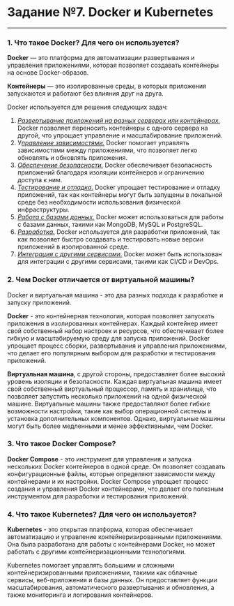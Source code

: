 # Задание №7. Docker и Kubernetes
--------------------------------
### 1. Что такое Docker? Для чего он используется?

**Docker** — это платформа для автоматизации развертывания и управления приложениями, которая позволяет создавать контейнеры на основе Docker-образов. 

**Контейнеры** — это изолированные среды, в которых приложения запускаются и работают без влияния друг на друга.

Docker используется для решения следующих задач:
1. *<u>Развертывание приложений на разных серверах или контейнерах.</u>* Docker позволяет переносить контейнеры с одного сервера на другой, что упрощает управление и масштабирование приложений.
2. У<u>*правление зависимостями.*</u> Docker помогает управлять зависимостями между приложениями, что позволяет легко обновлять и обновлять приложения.
3. <u>*Обеспечение безопасности.*</u> Docker обеспечивает безопасность приложений благодаря изоляции контейнеров и ограничению доступа к ним.
4. <u>*Тестирование и отладка.*</u> Docker упрощает тестирование и отладку приложений, так как контейнеры могут быть запущены в локальной среде без необходимости использования физической инфраструктуры.
5. <u>*Работа с базами данных.*</u> Docker может использоваться для работы с базами данных, такими как MongoDB, MySQL и PostgreSQL.
6. <u>*Разработка.*</u> Docker используется для разработки приложений, так как позволяет быстро создавать и тестировать новые версии приложений в изолированной среде.
7. <u>*Интеграция с другими сервисами.*</u> Docker может быть использован для интеграции с другими сервисами, такими как CI/CD и DevOps.

### 2. Чем Docker отличается от виртуальной машины?

Docker и виртуальная машина - это два разных подхода к разработке и запуску приложений.

**Docker** - это контейнерная технология, которая позволяет запускать приложения в изолированных контейнерах. Каждый контейнер имеет свой собственный набор настроек и ресурсов, что обеспечивает более гибкую и масштабируемую среду для запуска приложений. Docker упрощает процесс сборки, развертывания и управления приложениями, что делает его популярным выбором для разработки и тестирования приложений.

**Виртуальная машина**, с другой стороны, предоставляет более высокий уровень изоляции и безопасности. Каждая виртуальная машина имеет свой собственный виртуальный процессор, память и хранилище, что позволяет запустить несколько приложений на одной физической машине. Виртуальные машины также предоставляют более гибкие возможности настройки, такие как выбор операционной системы и установка дополнительных компонентов. Однако, виртуальные машины могут быть более медленными и менее эффективными, чем Docker.

### 3. Что такое Docker Compose?

**Docker Compose** - это инструмент для управления и запуска нескольких Docker контейнеров в одной среде. Он позволяет создавать конфигурационные файлы, которые определяют зависимости между контейнерами и их настройки. Docker Compose упрощает процесс создания и управления Docker контейнерами, что делает его полезным инструментом для разработки и тестирования приложений.

### 4. Что такое Kubernetes? Для чего он используется?

**Kubernetes** - это открытая платформа, которая обеспечивает автоматизацию и управление контейнеризированными приложениями. Она была разработана для работы с контейнерами Docker, но может работать с другими контейнеризационными технологиями. 

Kubernetes помогает управлять большими и сложными контейнеризированными приложениями, такими как облачные сервисы, веб-приложения и базы данных. Он предоставляет функции масштабирования, автоматического развертывания и обновления, а также мониторинга и логирования контейнеров.